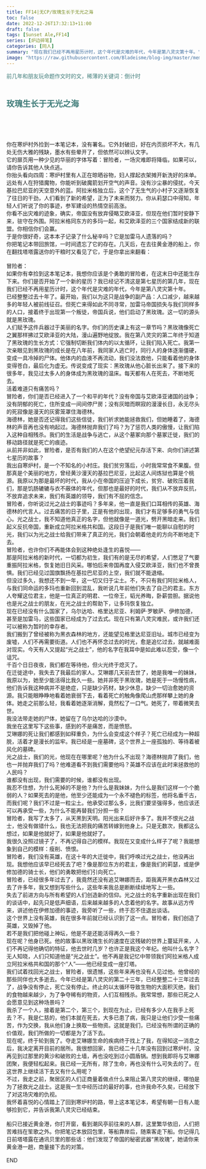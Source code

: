 ```yaml
---
title: FF14|无CP/玫瑰生长于无光之海
toc: false
date: 2022-12-26T17:32:13+11:00
draft: false
tags: [Sunset Ale,FF14]
series: [炉边碎笔]
categories: [同人]
summary: "现在我们已经不再用星历计时，这个年代是灾难的年代，今年是第八灵灾第十年。"
image: "https://raw.githubusercontent.com/Bladeisme/blog-img/master/memento.jpg"
---
```

<font color=#417D7A>前几年和朋友玩命题作文时的文，稀薄的关键词：倒计时</font><br><br>

## <font color=#417D7A>玫瑰生长于无光之海</font>
<br>

<br><br>
你在寒炉村外捡到一本笔记本，没有署名。它外封破旧，好在内页损坏不大，有几处无伤大雅的残缺，墨水有些晕开了，但依然可以辨认文字。<br>
它的扉页用一种少见的华丽的字体写着：冒险者，一场灾难即将降临，如果可以，请你告诉其他人快点逃。<br>
你抬头看向四周：寒炉村里有人正在晾晒谷物，妇人撑起衣架摊开新洗好的床单。远处有人在狩猎魔物，你能听到破魔箭划开空气的声音。没有沙尘暴的侵扰，今天基拉巴尼亚的天空意外的蓝。阿拉米格独立后，这个了无生气的小村子又逐渐恢复了往日的干劲，人们看到了新的希望，正为了未来而努力。你从莉瑟口中得知，年轻人们听说了你的事迹，参军建设的热情空前高涨。<br>
你看不出灾难的迹象，确实，帝国没有放弃侵略艾欧泽亚，但现在他们暂时安静下来，驻守在外围。阿拉米格同东方的多玛一起，和艾欧泽亚的三个国家结成新的联盟。你相信你们会赢。<br>
于是你很好奇，这本本子记录了什么秘辛吗？它是加雷马人遗落的吗？<br>
你把笔记本带回旅馆，一时间遗忘了它的存在。几天后，在去往黄金港的船上，你在翻找塔塔露送你的干粮时又看见了它，于是你拿出来翻看：<br>
<br>
冒险者：<br>
如果你有幸捡到这本笔记本，我想你应该是个勇敢的冒险者，在这末日中还能生存下来。你们是否开始了一个新的星历？我已经记不清这是第七星历的第几年，现在我们已经不再用星历计时，这个年代是灾难的年代，今年是第八灵灾第十年。<br>
已经整整过去十年了。最开始，我们以为这只是战争的副产品：人口减少，越来越多的年轻人被前线征召。但死亡来得如此不同寻常，加雷马帝国损失与我们同样多的人口，接着终于出现第一个叛徒，帝国兵说，他们启动了黑玫瑰。这一切的源头就是黑玫瑰。<br>
人们赋予这件兵器过于美丽的名字。你们的历史课上有这一章节吗？黑玫瑰像死亡之翼那样拂过艾欧泽亚的大陆，漫山遍野地绽放。我在第八灵灾的第二年终于知道了黑玫瑰的生长方式：它强制切断我们体内的以太循环，让我们陷入死亡。我第一次亲眼见到黑玫瑰的成长是在八年前，我同家人逃亡时，同行人的身体逐渐僵硬，变成一具冷掉的尸体。他体内的血液不再流动，我们没法救他，只能看着他的身体变得苍白，最后化为虚无。传说变成了现实：黑玫瑰从他心脏长出来了。接下来的很多年，我见过太多人的身体成为黑玫瑰的温床。每天都有人在死去，不断地死去。<br>
活着难道只有痛苦吗？<br>
冒险者，你们是否已经进入了一个和平的年代？没有帝国与艾欧泽亚诸国的战争；没有阴郁的死亡，住所变成一间间停尸房；没有灰暗而瞑寂的漫漫长日，永无尽头的死寂像是漫天的灰雾笼罩住海德林。<br>
海德林，她是否还记得我们这些信徒，我们祈求她能拯救我们，但她睡着了，海德林的声音再也没有响起过。海德林抛弃我们了吗？为了惩罚人类的傲慢，让我们陷入这种自相残杀。我们的生活是战争与逃亡，从这个墓冢向那个墓冢迁徙，我们的移动路径就是死亡的痕迹。<br>
从前并非如此，冒险者，是否有我们的人在这个绝望纪元存活下来、向你们讲述第七星历的故事？<br>
我出自寒炉村，是一个不知名的小村庄。我们贫穷落后，小时我常常食不果腹。但那真是个美丽的地方，曾经黄沙漫天的基拉巴尼亚，比起这人间炼狱也算是个桃源。我原以为那是最坏的时代，我从小在帝国的压迫下成长，贫穷、破败压着我们，那是饥肠辘辘与衣不蔽体的年代，但那也是最好的时代，我们从不放弃反抗，不放弃追求未来，我们有英雄的领导，我们有不屈的信念。<br>
冒险者，你听说过光之战士的事迹吗？多年来，他一直是我们口耳相传的英雄、海德林的代言人。过去痛苦的日子里，正是有他的出现，我们才有足够多的勇气与信心。光之战士，我不知道他真正的名字，但他就像是一道光，劈开黑暗走来。我们起义反抗帝国，重新成立阿拉米格共和国。这段日子是我们唯一能聊以自慰的时光，我们以为光之战士给我们带来了真正的光，我们会朝着他走的方向不断地走下去。<br>
冒险者，也许你们不再能体会到这种绝处逢生的喜悦——<br>
那是阿拉米格的新时代，一切都为初生，我们有的是无尽的希望，人们憋足了气要重振阿拉米格，恢复她旧日风采。哪怕后来帝国再度入侵艾欧泽亚，我们也不曾畏惧。我们已经见过国旗飘扬在基拉巴尼亚的上空，我们就不能退缩。<br>
但没过多久，我想还不到一年，这一切又归于尘土。不，不只有我们阿拉米格人，与我们同命运的多玛也重新回到混乱，我听说几年前他们失去了自己的君主。东方人夸耀这位君主，他是一位真正的明君、一位帝王，韬光养晦，卧薪尝胆。据说他也是光之战士的朋友，在光之战士的帮助下，让多玛恢复独立。<br>
现在已经没有什么国家了，乌尔达哈、格里达尼亚、利姆萨·罗敏萨、伊修加德，甚至是加雷马，这些国家已经成为了过去式。现在只有第八灵灾难民，或许我们还可以被称为暂时的幸存者。<br>
我们搬到了曾经被称为黑衣森林的地方，还能望见格里达尼亚旧址。城市已经变为废墟，人们不再需要街道。人们也不再怀念过去的时光，愈是追忆过去，就越难面对现实。今天有人又提起“光之战士”，他的名字在我耳中是如此难以忍受，像一个诅咒。<br>
千百个日日夜夜，我们都在等待他，但火光终于熄灭了。<br>
在迁徙途中，我失去了我最后的家人。艾琳娜几天前去世了，她是我唯一的妹妹，我原以为，她至少能活得比我久一些。她并非死于黑玫瑰，她是死于一场慢性病，他们告诉我这种病并不是绝症，只是缺少药材，缺少休息，缺少一切治愈她的资源。我只能眼睁睁地看着她衰弱下去，看着死亡的触角像爬山虎那样攀上她的身体。她走之前那么轻，我看着她逐渐消解，竟然松了一口气。她死了，带着微笑去世。<br>
我没法带走她的尸体，她留在了乌尔达哈的沙漠中。<br>
我坐在这里写下这些事，感到的不是痛苦，而是愤怒。<br>
艾琳娜的死让我们都感到如释重负，为什么会变成这个样子？死亡已经成为一种超脱，活着才是漫长的监牢。我已经是一座墓碑，这个世界上一座孤独的、等待着被风化的墓碑。<br>
光之战士，我们的光，他现在在哪里呢？他为什么不出现？海德林抛弃了我们，他也一并抛弃我们了吗？他难道看不到我们需要他吗？英雄不应该在此时来拯救他的人民吗？<br>
谁都没有出现，我们需要的时候，谁都没有出现。<br>
我忍不住想，为什么死掉的不是他？为什么是我妹妹，为什么是我们这样一个个脆弱的人？如果死去的是他，他至少还能成为一个永不褪色的标签，他将名垂千古，而我们呢？我们不过是一粒尘土。他承受过那么多，比我们要坚强得多，他应该还可以再承受一些，为什么不能再替我们分担一些？<br>
冒险者，我写了太多了，从天黑到天明。阳光出来后好许多了。我并不恨光之战士，他没有做错什么，我也无法把我的痛苦转嫁到他身上。只是无数次，我都这么想过，如果是他就好了，如果是他就好了。<br>
我很久没照过镜子了，不再记得自己的模样。我现在又变成什么样子了呢？我能想象到自己的模样：瘦削、愤恨。<br>
冒险者，我们没有英雄，在这十年的大迁徙中，我们呼唤过光之战士，他没再出现。我想他应该早已经死去了吧？像是那位东方的君主，像是我们的莉瑟，或是伊修加德的骑士长，他们的勇敢把他们引向死亡。<br>
冒险者，已经很多年过去了，我竟然还没有追艾琳娜而去，距我离开黑衣森林又过去了许多年，我又想到写些什么，这些年来我总是断断续续地写上一些。<br>
失去了前进方向与所有希望的人们创造新的信仰。光之战士的名字重新出现在我们的谈话中，起先只是低声细语，后来越来越多的人念着他的名字。故事从远方传来，讲述他在伊修加德的事迹，我旁听了一些，终于忍不住退出谈话。<br>
这个世界上没有英雄，我在很多年前就已经认识到了这一点。冒险者，我们创造了英雄，又毁掉了他。<br>
若不是我们把他碰上神坛，他是不是还能活得再久一些？<br>
现在呢？他身已死。他的故事以黑玫瑰生长的速度在这残破的世界上蔓延开来，人们不再记得他确切的特征，他去世时几岁？也许正是我这个年纪。他叫什么名字？无人知晓，人们只知道他是“光之战士”。他不再是我记忆中带领我们阿拉米格人成立阿拉米格共和国的那个“人”——他已经变成一座灯塔。<br>
我们试着找回光之战士，冒险者，很遗憾，这些年来再也没有人见过他。他曾经的那些同伴也大多逝去。今年已经是第八灵灾的第二十三年，已经整整二十三年过去了，战争没有停止，死亡没有停止。终止的以太循环导致生物的大面积灭绝，我们的食物越来越少，为了争夺稀有的物资，人们互相残杀。我常常想，那些已死之人会愿意见到这种场景吗？<br>
我杀了一个人，接着是第二个，第三个，到现在为止，已经有多少人在我手上死去？不，我是仁慈的，他们本就在死去，大多已患了病，我只是让他们少受一些痛苦，作为交换，我从他们身上换取一些物资。这就是我们，已经没有所谓的正确的价值观，我们所做的一切都是为了活下去。<br>
现在呢，终于轮到我了。夺走艾琳娜生命的疾病终于找上了我，在得知这一消息之后，我决定离开目前的居所。我很想回家，我已经二十几年没有回到过寒炉村，没再见到过那里的黄沙和破败的土墙，再也没吃到过小圆盾锅。想到我即将与艾琳娜团聚，我便轻松起来。我已经一无所有，除了生命，再也没有什么可失去的了。在这世界上继续活下去又有什么用呢？<br>
不过，我走之前，聚居区的人们正商量着做点什么来阻止第八灵灾的继续，哪怕是为了拯救光之战士。这是我一生中经历过的最好的事，也许我命不久矣，已经放下了对这场灾难的仇视。<br>
我怀着喜悦的心情踏上了回到寒炉村的路，带上这本笔记本，希望有朝一日有人能够捡到它，并告诉我第八灵灾已经结束。<br>
<br>
船只已接近黄金港，你打开窗，看到潮风亭前往来的人群，这里繁华依旧，人们把苦难挡在笙歌之外。你把笔记本放回包里，等船靠岸后，随乘客走下船。你记得几日前塔塔露在通讯贝里的那些话：他们发现了帝国的秘密武器“黑玫瑰”，她请你来黄金港一趟，商量接下去的对策。<br>
<br>
END<br><br>